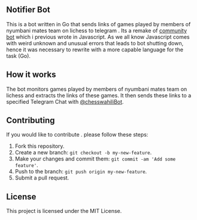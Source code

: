 ##  Notifier Bot

This is a bot written in Go that sends links of games played by members of nyumbani mates team on lichess to telegram .
Its a remake of [community bot](https://github.com/swahili-chess/community-bot) which i previous wrote in Javascript.
As we all know Javascript comes with weird unknown and unusual errors that leads to bot shutting down, hence it was necessary to rewrite
with a more capable language for the task (Go).

## How it works

The bot monitors games played by members of nyumbani mates team on lichess and extracts the links of these games. It then sends these links to a specified Telegram Chat with 
[@chesswahiliBot](https://t.me/chesswahiliBot).



## Contributing

If you would like to contribute . please follow these steps:

1. Fork this repository.
2. Create a new branch: `git checkout -b my-new-feature`.
3. Make your changes and commit them: `git commit -am 'Add some feature'`.
4. Push to the branch: `git push origin my-new-feature`.
5. Submit a pull request.

## License

This project is licensed under the MIT License.
